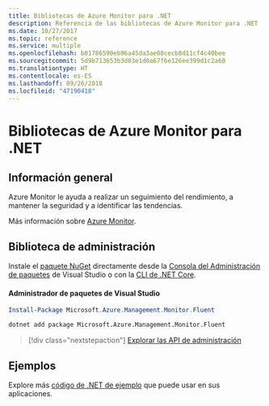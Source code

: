 ```yaml
---
title: Bibliotecas de Azure Monitor para .NET
description: Referencia de las bibliotecas de Azure Monitor para .NET
ms.date: 10/27/2017
ms.topic: reference
ms.service: multiple
ms.openlocfilehash: b81786590eb96a45da3ae08cecb8d11cf4c40bee
ms.sourcegitcommit: 5d9b713653b3d03e1d0a67f6e126ee399d1c2a60
ms.translationtype: HT
ms.contentlocale: es-ES
ms.lasthandoff: 09/26/2018
ms.locfileid: "47190418"
---
```

# <a name="azure-monitor-libraries-for-net"></a>Bibliotecas de Azure Monitor para .NET

## <a name="overview"></a>Información general

Azure Monitor le ayuda a realizar un seguimiento del rendimiento, a mantener la seguridad y a identificar las tendencias.

Más información sobre [Azure Monitor](/azure/monitoring-and-diagnostics/).   

## <a name="management-library"></a>Biblioteca de administración

Instale el [paquete NuGet](https://www.nuget.org/packages/Microsoft.Azure.Management.Monitor.Fluent) directamente desde la [Consola del Administración de paquetes][PackageManager] de Visual Studio o con la [CLI de .NET Core][DotNetCLI].

#### <a name="visual-studio-package-manager"></a>Administrador de paquetes de Visual Studio

```powershell
Install-Package Microsoft.Azure.Management.Monitor.Fluent
```

```bash
dotnet add package Microsoft.Azure.Management.Monitor.Fluent
```

> [!div class="nextstepaction"]
> [Explorar las API de administración](/dotnet/api/overview/azure/monitor/management)

## <a name="samples"></a>Ejemplos

Explore más [código de .NET de ejemplo](https://azure.microsoft.com/resources/samples/?platform=dotnet) que puede usar en sus aplicaciones.

[PackageManager]: https://docs.microsoft.com/nuget/tools/package-manager-console
[DotNetCLI]: https://docs.microsoft.com/dotnet/core/tools/dotnet-add-package